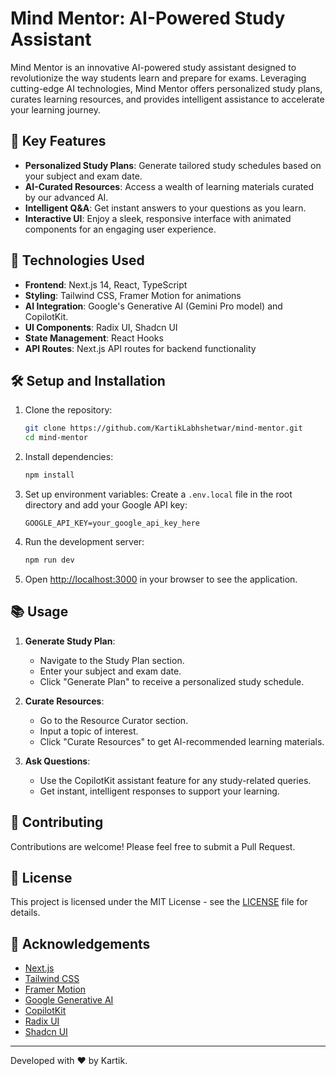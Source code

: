 # Mind Mentor: AI-Powered Study Assistant

Mind Mentor is an innovative AI-powered study assistant designed to revolutionize the way students learn and prepare for exams. Leveraging cutting-edge AI technologies, Mind Mentor offers personalized study plans, curates learning resources, and provides intelligent assistance to accelerate your learning journey.

## 🌟 Key Features

- **Personalized Study Plans**: Generate tailored study schedules based on your subject and exam date.
- **AI-Curated Resources**: Access a wealth of learning materials curated by our advanced AI.
- **Intelligent Q&A**: Get instant answers to your questions as you learn.
- **Interactive UI**: Enjoy a sleek, responsive interface with animated components for an engaging user experience.

## 🚀 Technologies Used

- **Frontend**: Next.js 14, React, TypeScript
- **Styling**: Tailwind CSS, Framer Motion for animations
- **AI Integration**: Google's Generative AI (Gemini Pro model) and CopilotKit.
- **UI Components**: Radix UI, Shadcn UI
- **State Management**: React Hooks
- **API Routes**: Next.js API routes for backend functionality

## 🛠 Setup and Installation

1. Clone the repository:
   ```bash
   git clone https://github.com/KartikLabhshetwar/mind-mentor.git
   cd mind-mentor
   ```

2. Install dependencies:
   ```bash
   npm install
   ```

3. Set up environment variables:
   Create a `.env.local` file in the root directory and add your Google API key:
   ```
   GOOGLE_API_KEY=your_google_api_key_here
   ```

4. Run the development server:
   ```bash
   npm run dev
   ```

5. Open [http://localhost:3000](http://localhost:3000) in your browser to see the application.

## 📚 Usage

1. **Generate Study Plan**:
   - Navigate to the Study Plan section.
   - Enter your subject and exam date.
   - Click "Generate Plan" to receive a personalized study schedule.

2. **Curate Resources**:
   - Go to the Resource Curator section.
   - Input a topic of interest.
   - Click "Curate Resources" to get AI-recommended learning materials.

3. **Ask Questions**:
   - Use the CopilotKit assistant feature for any study-related queries.
   - Get instant, intelligent responses to support your learning.

## 🤝 Contributing

Contributions are welcome! Please feel free to submit a Pull Request.

## 📄 License

This project is licensed under the MIT License - see the [LICENSE](LICENSE) file for details.

## 🙏 Acknowledgements

- [Next.js](https://nextjs.org/)
- [Tailwind CSS](https://tailwindcss.com/)
- [Framer Motion](https://www.framer.com/motion/)
- [Google Generative AI](https://ai.google.dev/)
- [CopilotKit](https://docs.copilotkit.ai/)
- [Radix UI](https://www.radix-ui.com/)
- [Shadcn UI](https://ui.shadcn.com/)

---

Developed with ❤️ by Kartik.
